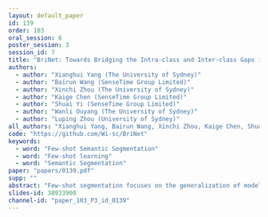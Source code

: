 ```yaml
---
layout: default_paper
id: 139
order: 103
oral_session: 6
poster_session: 3
session_id: 7
title: "BriNet: Towards Bridging the Intra-class and Inter-class Gaps in One-Shot Segmentation"
authors:
  - author: "Xianghui Yang (The University of Sydney)"
  - author: "Bairun Wang (SenseTime Group Limited)"
  - author: "Xinchi Zhou (The University of Sydney)"
  - author: "Kaige Chen (SenseTime Group Limited)"
  - author: "Shuai Yi (SenseTime Group Limited)"
  - author: "Wanli Ouyang (The University of Sydney)"
  - author: "Luping Zhou (University of Sydney)"
all_authors: "Xianghui Yang, Bairun Wang, Xinchi Zhou, Kaige Chen, Shuai Yi, Wanli Ouyang and Luping Zhou"
code: "https://github.com/Wi-sc/BriNet"
keywords:
  - word: "Few-shot Semantic Segmentation"
  - word: "Few-shot learning"
  - word: "Semantic Segmentation"
paper: "papers/0139.pdf"
supp: ""
abstract: "Few-shot segmentation focuses on the generalization of models to segment unseen object instances with limited training samples. Although tremendous improvements have been achieved, existing methods are still constrained by two factors. (1) The information interaction between query and support images is not adequate, leaving intra-class gap. (2) The object categories at the training and inference stages have no overlap, leaving the inter-class gap. Thus, we propose a framework, BriNet, to bridge these gaps. First, more information interactions are encouraged between the extracted features of the query and support images, i.e., using an Information Exchange Module to emphasize the common objects. Furthermore, to precisely localize the query objects, we design a multi-path fine-grained strategy which is able to make better use of the support feature representations. Second, a new online refinement strategy is proposed to help the trained model adapt to unseen classes, achieved by switching the roles of the query and the support images at the inference stage. The effectiveness of our framework is demonstrated by experimental results, which outperforms other competitive methods and leads to a new state-of-the-art on both PASCAL VOC and MSCOCO dataset."
slides-id: 38933900
channel-id: "paper_103_P3_id_0139"
---
```

